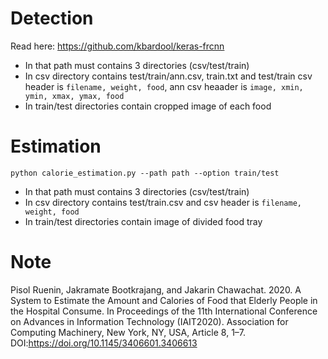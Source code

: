 # Detection
Read here: https://github.com/kbardool/keras-frcnn
- In that path must contains 3 directories (csv/test/train)
- In csv directory contains test/train/ann.csv, train.txt and test/train csv header is ```filename, weight, food```,  ann csv heaader is ```image, xmin, ymin, xmax, ymax, food```
- In train/test directories contain cropped image of each food

# Estimation
```python calorie_estimation.py --path path --option train/test```
- In that path must contains 3 directories (csv/test/train)
- In csv directory contains test/train.csv and csv header is ```filename, weight, food```
- In train/test directories contain image of divided food tray
# Note
Pisol Ruenin, Jakramate Bootkrajang, and Jakarin Chawachat. 2020. A System to Estimate the Amount and Calories of Food that Elderly People in the Hospital Consume. In Proceedings of the 11th International Conference on Advances in Information Technology (IAIT2020). Association for Computing Machinery, New York, NY, USA, Article 8, 1–7. DOI:https://doi.org/10.1145/3406601.3406613
